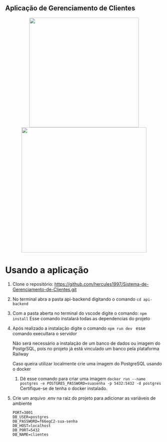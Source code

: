 ## Aplicação de Gerenciamento de Clientes 



<div align="center">
    <img src="https://github.com/hercules1997/Sistema-de-Gerenciamento-de-Clientes/assets/109186074/367091b6-7421-4512-92b3-0feccbe83981" width="350px"/>
    <img src="https://github.com/hercules1997/Sistema-de-Gerenciamento-de-Clientes/assets/109186074/e2fdbba7-870a-476b-adda-c07ec79112d6" width="400px"/>
</div>

  




# Usando a aplicação

1. Clone o repositório: https://github.com/hercules1997/Sistema-de-Gerenciamento-de-Clientes.git

2. No terminal abra a pasta api-backend digitando o comando
   ``` cd api-backend ```

3. Com a pasta aberta no terminal do vscode digite o comando:
   ``` npm install ```
   Esse comando instalará todas as dependencias do projeto

4. Após realizado a instalação digite o comando ``` npm run dev  ``` esse comando execultara o servidor

   Não será necessário a instalação de um banco de dados ou imagem do PostgrSQL, pois no projeto já está vinculado um banco pela plataforma Railway

   Caso queira utilizar localmente crie uma imagem do PostgreSQL usando o docker
   1. Dê esse comando para criar uma imagem
``` docker run --name postgres -e POSTGRES_PASSWORD=suasenha -p 5432:5432 -d postgres ```
Certifique-se de tenha o docker instalado.

  2. Crie um arquivo .env na raiz do projeto para adicionar as variáveis de ambiente
     ```
     PORT=3001
     DB_USER=postgres
     DB_PASSWORD=f66egC2-sua-senha
     DB_HOST=localhost
     DB_PORT=5432
     DB_NAME=clientes
 
     ``` 

     

   

   
